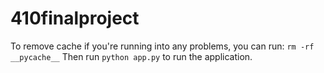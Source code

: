 # 410finalproject

To remove cache if you're running into any problems, you can run: `rm -rf __pycache__`
Then run `python app.py` to run the application.
